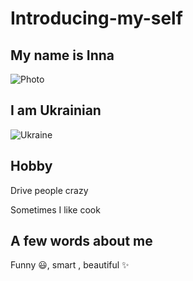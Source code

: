 # Introducing-my-self

## My name is Inna

![Photo](https://scontent-bru2-1.xx.fbcdn.net/v/t39.30808-6/223458825_1002224997260577_23025972032371614_n.jpg?_nc_cat=104&ccb=1-5&_nc_sid=174925&_nc_ohc=4U8PWRc1uRUAX_z9eBO&_nc_ht=scontent-bru2-1.xx&oh=00_AT8tpUCfh301eT-K1GZWp0JVlNumiYg2N_cdv7DHc_ojKQ&oe=622CBB55)

## I am Ukrainian  

![Ukraine](https://st2.depositphotos.com/5060145/7635/v/450/depositphotos_76353691-stock-illustration-large-watercolor-heart-i-love.jpg?forcejpeg=true)

## Hobby

 Drive people crazy

 Sometimes I like cook

## A few words about me

Funny :smiley:, smart , beautiful :sparkles:
